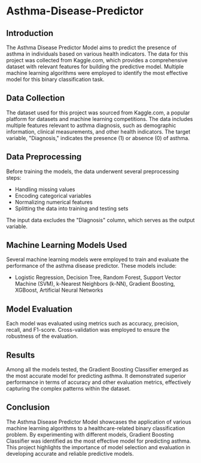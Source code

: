 # Asthma-Disease-Predictor

## Introduction

The Asthma Disease Predictor Model aims to predict the presence of asthma in individuals based on various health indicators. The data for this project was collected from Kaggle.com, which provides a comprehensive dataset with relevant features for building the predictive model. Multiple machine learning algorithms were employed to identify the most effective model for this binary classification task.

## Data Collection

The dataset used for this project was sourced from Kaggle.com, a popular platform for datasets and machine learning competitions. The data includes multiple features relevant to asthma diagnosis, such as demographic information, clinical measurements, and other health indicators. The target variable, "Diagnosis," indicates the presence (1) or absence (0) of asthma.

## Data Preprocessing

Before training the models, the data underwent several preprocessing steps:

- Handling missing values
- Encoding categorical variables
- Normalizing numerical features
- Splitting the data into training and testing sets

The input data excludes the "Diagnosis" column, which serves as the output variable.

## Machine Learning Models Used

Several machine learning models were employed to train and evaluate the performance of the asthma disease predictor. These models include:

- Logistic Regression, Decision Tree, Random Forest, Support Vector Machine (SVM), k-Nearest Neighbors (k-NN), Gradient Boosting, XGBoost, Artificial Neural Networks

## Model Evaluation

Each model was evaluated using metrics such as accuracy, precision, recall, and F1-score. Cross-validation was employed to ensure the robustness of the evaluation.

## Results
Among all the models tested, the Gradient Boosting Classifier emerged as the most accurate model for predicting asthma. It demonstrated superior performance in terms of accuracy and other evaluation metrics, effectively capturing the complex patterns within the dataset.

## Conclusion
The Asthma Disease Predictor Model showcases the application of various machine learning algorithms to a healthcare-related binary classification problem. By experimenting with different models, Gradient Boosting Classifier was identified as the most effective model for predicting asthma. This project highlights the importance of model selection and evaluation in developing accurate and reliable predictive models.


